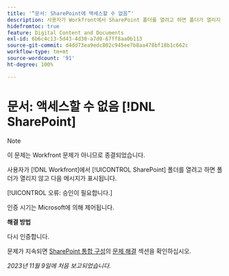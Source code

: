 ```yaml
---
title: '“문서: SharePoint에 액세스할 수 없음”'
description: 사용자가 Workfront에서 SharePoint 폴더를 열려고 하면 폴더가 열리지 않고 메시지가 표시됩니다.
hidefromtoc: true
feature: Digital Content and Documents
exl-id: 6b6c4c13-5d43-4d30-a7d0-67ff8aa0b113
source-git-commit: d4dd73ea9edc802c945ee7b8aa478bf18b1c662c
workflow-type: tm+mt
source-wordcount: '91'
ht-degree: 100%

---
```


# 문서: 액세스할 수 없음 [!DNL SharePoint]

<!--WF and WFP, article live for workaround-->

>[!NOTE]
>
>이 문제는 Workfront 문제가 아니므로 종결되었습니다.

사용자가 [!DNL Workfront]에서 [!UICONTROL SharePoint] 폴더를 열려고 하면 폴더가 열리지 않고 다음 메시지가 표시됩니다.

[!UICONTROL 오류: 승인이 필요합니다.]

인증 시기는 Microsoft에 의해 제어됩니다.

**해결 방법**

다시 인증합니다.

문제가 지속되면 [SharePoint 통합 구성](https://experienceleague.adobe.com/docs/workfront/using/administration-and-setup/configure-integrations/configure-sharepoint-integration.html)의 [문제 해결](https://experienceleague.adobe.com/docs/workfront/using/administration-and-setup/configure-integrations/configure-sharepoint-integration.html#troubleshooting) 섹션을 확인하십시오.

_2023년 11월 9일에 처음 보고되었습니다._
